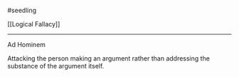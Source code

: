 #seedling

[[Logical Fallacy]]

---

Ad Hominem

Attacking the person making an argument rather than addressing the substance of the argument itself.